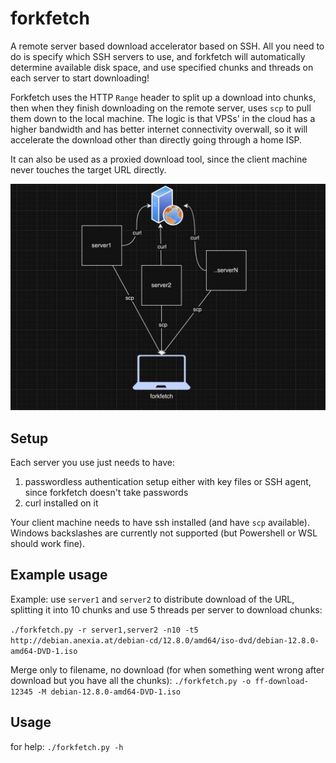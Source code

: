 # forkfetch

A remote server based download accelerator based on SSH. All you need to do is specify which SSH servers to use, and forkfetch will automatically determine available disk space, and use specified chunks and threads on each server to start downloading!

Forkfetch uses the HTTP `Range` header to split up a download into chunks, then when they finish downloading on the remote server, uses `scp` to pull them down to the local machine. The logic is that VPSs' in the cloud has a higher bandwidth and has better internet connectivity overwall, so it will accelerate the download other than directly going through a home ISP.

It can also be used as a proxied download tool, since the client machine never touches the target URL directly.


<img src=forkfetch-arch.jpg>

## Setup

Each server you use just needs to have:

1. passwordless authentication setup either with key files or SSH agent, since forkfetch doesn't take passwords
2. curl installed on it

Your client machine needs to have ssh installed (and have `scp` available). Windows backslashes are currently not supported (but Powershell or WSL should work fine).

## Example usage

Example: use `server1` and `server2` to distribute download of the URL, splitting it into 10 chunks and use 5 threads per server to download chunks:

`./forkfetch.py -r server1,server2 -n10 -t5 http://debian.anexia.at/debian-cd/12.8.0/amd64/iso-dvd/debian-12.8.0-amd64-DVD-1.iso`

Merge only to filename, no download (for when something went wrong after download but you have all the chunks):
`./forkfetch.py -o ff-download-12345 -M debian-12.8.0-amd64-DVD-1.iso`

## Usage

for help: `./forkfetch.py -h`

